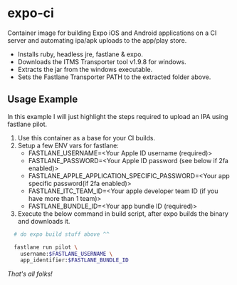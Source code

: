 # expo-ci

Container image for building Expo iOS and Android applications
on a CI server and automating ipa/apk uploads to the app/play store.

- Installs ruby, headless jre, fastlane & expo.
- Downloads the ITMS Transporter tool v1.9.8 for windows.
- Extracts the jar from the windows executable.
- Sets the Fastlane Transporter PATH to the extracted folder above.

## Usage Example

In this example I will just highlight the steps required to upload an IPA
using fastlane pilot.

1. Use this container as a base for your CI builds.
2. Setup a few ENV vars for fastlane:
   - FASTLANE_USERNAME=<Your Apple ID username (required)>
   - FASTLANE_PASSWORD=<Your Apple ID password (see below if 2fa enabled)>
   - FASTLANE_APPLE_APPLICATION_SPECIFIC_PASSWORD=<Your app specific password(if 2fa enabled)>
   - FASTLANE_ITC_TEAM_ID=<Your apple developer team ID (if you have more than 1 team)>
   - FASTLANE_BUNDLE_ID=<Your app bundle ID (required)>
3. Execute the below command in build script, after expo builds the binary and downloads it.

```sh
  # do expo build stuff above ^^

  fastlane run pilot \
    username:$FASTLANE_USERNAME \
    app_identifier:$FASTLANE_BUNDLE_ID
```

_That's all folks!_